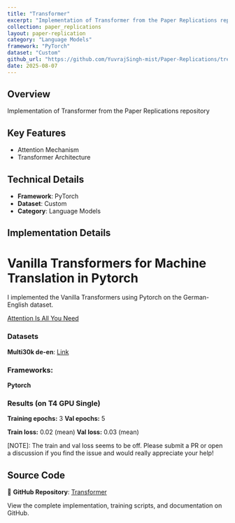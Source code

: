 ```yaml
---
title: "Transformer"
excerpt: "Implementation of Transformer from the Paper Replications repository"
collection: paper_replications
layout: paper-replication
category: "Language Models"
framework: "PyTorch"
dataset: "Custom"
github_url: "https://github.com/YuvrajSingh-mist/Paper-Replications/tree/master/Transformer"
date: 2025-08-07
---
```


## Overview
Implementation of Transformer from the Paper Replications repository

## Key Features
- Attention Mechanism
- Transformer Architecture

## Technical Details
- **Framework**: PyTorch
- **Dataset**: Custom
- **Category**: Language Models

## Implementation Details

# Vanilla Transformers for Machine Translation in Pytorch

I implemented the Vanilla Transformers using Pytorch on the German-English dataset.

[Attention Is All You Need](https://arxiv.org/abs/1706.03762)

### Datasets

**Multi30k de-en**: [Link](https://raw.githubusercontent.com/multi30k/dataset/master/data/task1/raw/)

### Frameworks:
**Pytorch**

### Results (on T4 GPU Single)

**Training epochs:** 3
**Val epochs:** 5

**Train loss:** 0.02  (mean)
**Val loss:** 0.03 (mean)

[NOTE]: The train and val loss seems to be off. Please submit a PR or open a discussion if you find the issue and would really appreciate your help!

## Source Code
📁 **GitHub Repository**: [Transformer](https://github.com/YuvrajSingh-mist/Paper-Replications/tree/master/Transformer)

View the complete implementation, training scripts, and documentation on GitHub.
